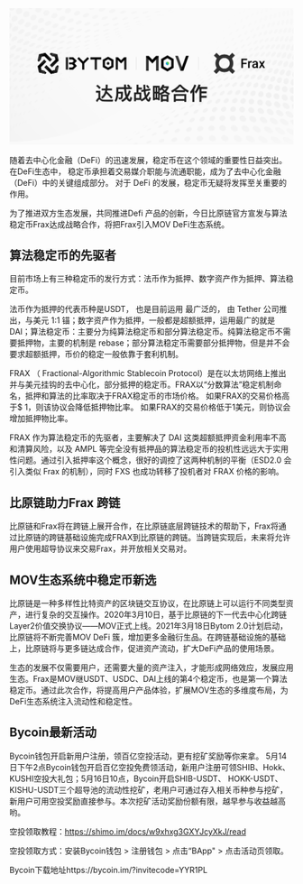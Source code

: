 ![](../images/notify/BytomFrax.png)

随着去中心化金融（DeFi）的迅速发展，稳定币在这个领域的重要性日益突出。在DeFi生态中， 稳定币承担着交易媒介职能与流通职能，成为了去中心化金融（DeFi）中的关键组成部分。 对于 DeFi 的发展，稳定币无疑将发挥至关重要的作用。
 
为了推进双方生态发展，共同推进Defi 产品的创新，今日比原链官方宣发与算法稳定币Frax达成战略合作，将把Frax引入MOV DeFi生态系统。

## 算法稳定币的先驱者

目前市场上有三种稳定币的发行方式：法币作为抵押、数字资产作为抵押、算法稳定币。

法币作为抵押的代表币种是USDT， 也是目前运用 最广泛的， 由 Tether 公司推出，与美元 1:1 锚；数字资产作为抵押，一般都是超额抵押，运用最广的就是 DAI；算法稳定币：主要分为纯算法稳定币和部分算法稳定币。纯算法稳定币不需要抵押物，主要的机制是 rebase；部分算法稳定币需要部分抵押物，但是并不会要求超额抵押，币价的稳定一般依靠于套利机制。

FRAX （ Fractional-Algorithmic Stablecoin Protocol）是在以太坊网络上推出并与美元挂钩的去中心化，部分抵押的稳定币。FRAX以“分数算法”稳定机制命名，抵押和算法的比率取决于FRAX稳定币的市场价格。 如果FRAX的交易价格高于$ 1，则该协议会降低抵押物比率。 如果FRAX的交易价格低于1美元，则协议会增加抵押物比率。 

FRAX 作为算法稳定币的先驱者，主要解决了 DAI 这类超额抵押资金利用率不高和清算风险，以及 AMPL 等完全没有抵押品的算法稳定币的投机性远远大于实用性问题。通过引入抵押率这个概念，很好的调控了这两种机制的平衡（ESD2.0 会引入类似 Frax 的机制），同时 FXS 也成功转移了投机者对 FRAX 价格的影响。
 


## 比原链助力Frax 跨链

比原链和Frax将在跨链上展开合作，在比原链底层跨链技术的帮助下，Frax将通过比原链的跨链基础设施完成FRAX到比原链的跨链。当跨链实现后，未来将允许用户使用超导协议来交易Frax，并开放相关交易对。

## MOV生态系统中稳定币新选
比原链是一种多样性比特资产的区块链交互协议，在比原链上可以运行不同类型资产，进行复杂的交互操作。2020年3月10日，基于比原链的下一代去中心化跨链Layer2价值交换协议——MOV正式上线。2021年3月18日Bytom 2.0计划启动，比原链将不断完善MOV DeFi 簇，增加更多金融衍生品。在跨链基础设施的基础上，比原链将与更多链达成合作，促进资产流动，扩大DeFi产品的使用场景。

生态的发展不仅需要用户，还需要大量的资产注入，才能形成网络效应，发展应用生态。Frax是MOV继USDT、USDC、DAI上线的第4个稳定币，也是第一个算法稳定币。通过此次合作，将提高用户产品体验，扩展MOV生态的多维度布局，为DeFi生态系统注入流动性和稳定性。

## Bycoin最新活动

Bycoin钱包开启新用户注册，领百亿空投活动，更有挖矿奖励等你来拿。
5月14日下午2点Bycoin钱包开启百亿空投免费领活动，新用户注册可领SHIB、Hokk、KUSHI空投大礼包；5月16日10点，Bycoin开启SHIB-USDT、 HOKK-USDT、 KISHU-USDT三个超导池的流动性挖矿，老用户可通过存入相关币种参与挖矿，新用户可用空投奖励直接参与。本次挖矿活动奖励份额有限，越早参与收益越高哟。

空投领取教程：https://shimo.im/docs/w9xhxg3GXYJcyXkJ/read

空投领取方式：安装Bycoin钱包 > 注册钱包 > 点击“BApp" > 点击活动页领取。  

Bycoin下载地址https://bycoin.im/?invitecode=YYR1PL
